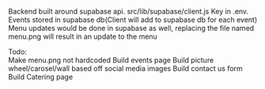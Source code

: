 Backend built around supabase api. 
src/lib/supabase/client.js
Key in .env.  
Events stored in supabase db(Client will add to supabase db for each event)
Menu updates would be done in supabase as well, replacing the file named menu.png will result in an update to the menu


Todo:  
Make menu.png not hardcoded
Build events page
Build picture wheel/carosel/wall based off social media images
Build contact us form
Build Catering page

